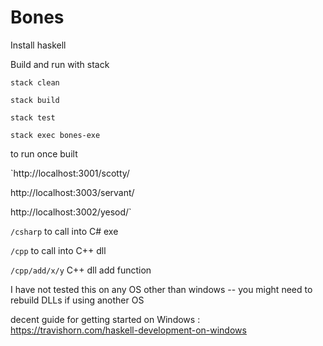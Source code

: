 # Bones

Install haskell 

Build and run with stack 

`stack clean`

`stack build`

`stack test` 


`stack exec bones-exe`

to run once built 

`http://localhost:3001/scotty/

http://localhost:3003/servant/

http://localhost:3002/yesod/`

`/csharp` to call into C# exe 

`/cpp` to call into C++ dll

`/cpp/add/x/y` C++ dll add function 


I have not tested this on any OS other than windows -- you might need to rebuild DLLs if using another OS

decent guide for getting started on Windows : https://travishorn.com/haskell-development-on-windows
